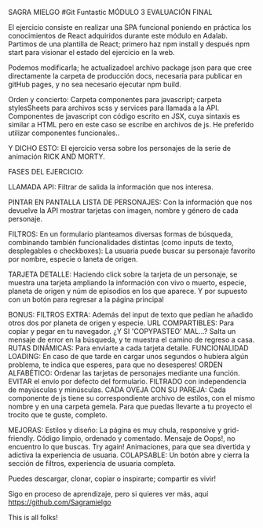 SAGRA MIELGO #Git Funtastic
MÓDULO 3 EVALUACIÓN FINAL

El ejercicio consiste en realizar una SPA funcional poniendo en práctica los conocimientos de React adquiridos durante este módulo en Adalab.
Partimos de una plantilla de React; primero haz npm install y después npm start para visionar el estado del ejercicio en la web.

Podemos modificarla; he actualizadoel archivo package json para que cree directamente la carpeta de producción docs, necesaria para publicar en gitHub pages, y no sea necesario ejecutar npm build.

Orden y concierto:
Carpeta componentes para javascript; carpeta stylesSheets para archivos scss y services para llamada a la API.
Componentes de javascript con código escrito en JSX, cuya sintaxis es similar a HTML pero en este caso se escribe en archivos de js.
He preferido utilizar componentes funcionales..

Y DICHO ESTO:
El ejercicio versa sobre los personajes de la serie de animación RICK AND MORTY.

FASES DEL EJERCICIO:

LLAMADA API: Filtrar de salida la información que nos interesa.

PINTAR EN PANTALLA LISTA DE PERSONAJES: Con la información que nos devuelve la API mostrar tarjetas con imagen, nombre y género de cada personaje.

FILTROS: En un formulario planteamos diversas formas de búsqueda, combinando también funcionalidades distintas (como inputs de texto, desplegables o checkboxes):
La usuaria puede buscar su personaje favorito por nombre, especie o laneta de origen.

TARJETA DETALLE: Haciendo click sobre la tarjeta de un personaje, se muestra una tarjeta ampliando la información con vivo o muerto, especie, planeta de origen y núm de episodios en los que aparece. Y por supuesto con un botón para regresar a la página principal

BONUS:
FILTROS EXTRA: Además del input de texto que pedían he añadido otros dos por planeta de origen y especie.
URL COMPARTIBLES: Para copiar y pegar en tu navegador.
¿Y SI 'COPYPASTEO' MAL...? Salta un mensaje de error en la búsqueda, y te muestra el camino de regreso a casa.
RUTAS DINÁMICAS: Para enviarte a cada tarjeta detalle.
FUNCIONALIDAD LOADING: En caso de que tarde en cargar unos segundos o hubiera algún problema, te indica que esperes, para que no desesperes!
ORDEN ALFABÉTICO: Ordenar las tarjetas de personajes mediante una función.
EVITAR el envío por defecto del formulario.
FILTRADO con independencia de mayúsculas y minúsculas.
CADA OVEJA CON SU PAREJA: Cada componente de js tiene su correspondiente archivo de estilos, con el mismo nombre y en una carpeta gemela. Para que puedas llevarte a tu proyecto el trocito que te guste, completo.

MEJORAS:
Estilos y diseño: La página es muy chula, responsive y grid-friendly.
Código limpio, ordenado y comentado.
Mensaje de Oops!, no encuentro lo que buscas. Try again!
Animaciones, para que sea divertida y adictiva la experiencia de usuaria.
COLAPSABLE: Un botón abre y cierra la sección de filtros, experiencia de usuaria completa.

Puedes descargar, clonar, copiar o inspirarte; compartir es vivir!

Sigo en proceso de aprendizaje, pero si quieres ver más,
aquí https://github.com/Sagramielgo

This is all folks!
